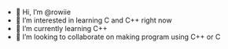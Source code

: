 - 👋 Hi, I’m @rowiie
- 👀 I’m interested in learning C and C++ right now
- 🌱 I’m currently learning C++
- 💞️ I’m looking to collaborate on making program using C++ or C

<!---
rowiie/rowiie is a ✨ special ✨ repository because its `README.md` (this file) appears on your GitHub profile.
You can click the Preview link to take a look at your changes.
--->
